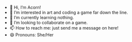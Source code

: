 - 👋 Hi, I’m Acorn!
- 👀 I’m interested in art and coding a game far down the line.
- 🌱 I’m currently learning nothing.
- 💞️ I’m looking to collaborate on a game.
- 📫 How to reach me: just send me a message on here!
- 😄 Pronouns: She/Her

<!---
Acor5n/Acor5n is a ✨ special ✨ repository because its `README.md` (this file) appears on your GitHub profile.
You can click the Preview link to take a look at your changes.
--->
